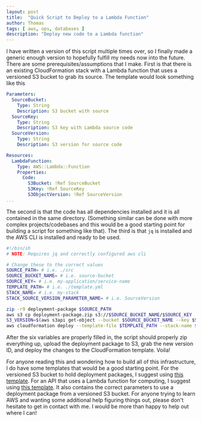 ```yaml
---
layout: post
title:  "Quick Script to Deploy to a Lambda Function"
author: Thomas
tags: [ aws, ops, databases ]
description: "Deploy new code to a Lambda function"
---
```


I have written a version of this script multiple times over, so I finally made a generic enough version to hopefully fulfill my needs now into the future. There are some prerequisites/assumptions that I make. First is that there is an existing CloudFormation stack with a Lambda function that uses a versioned S3 bucket to grab its source. The template would look something like this

```yaml
Parameters:
  SourceBucket:
    Type: String
    Description: S3 bucket with source
  SourceKey:
    Type: String
    Description: S3 key with Lambda source code
  SourceVersion:
    Type: String
    Description: S3 version for source code

Resources:
  LambdaFunction:
    Type: AWS::Lambda::Function
    Properties:
      Code:
        S3Bucket: !Ref SourceBucket
        S3Key: !Ref SourceKey
        S3ObjectVersion: !Ref SourceVersion
...
```

The second is that the code has all dependencies installed and it is all contained in the same directory. (Something similar can be done with more complex projects/codebases and this would be a good starting point for building a script for something like that). The third is that `jq` is installed and the AWS CLI is installed and ready to be used.

```bash
#!/bin/sh
# NOTE: Requires jq and correctly configured aws cli

# Change these to the correct values
SOURCE_PATH= # i.e. ./src
SOURCE_BUCKET_NAME= # i.e. source-bucket
SOURCE_KEY= # i.e. my-application/service-name
TEMPLATE_PATH= # i.e. ./template.yml
STACK_NAME= # i.e. my-stack
STACK_SOURCE_VERSION_PARAMETER_NAME= # i.e. SourceVersion

zip -r9 deployment-package $SOURCE_PATH
aws s3 cp deployment-package.zip s3://$SOURCE_BUCKET_NAME/$SOURCE_KEY
S3_VERSION=$(aws s3api get-object --bucket $SOURCE_BUCKET_NAME --key $SOURCE_KEY getobjectoutfile | jq -r '.VersionId')
aws cloudformation deploy --template-file $TEMPLATE_PATH --stack-name $STACK_NAME --parameter-overrides $STACK_SOURCE_VERSION_PARAMETER_NAME=$S3_VERSION
```

After the six variables are properly filled in, the script should properly zip everything up, upload the deployment package to S3, grab the new version ID, and deploy the changes to the CloudFormation template. Voila!

For anyone reading this and wondering how to build all of this infrastructure, I do have some templates that would be a good starting point. For the versioned S3 bucket to hold deployment packages, I suggest using [this template](https://github.com/thomasstep/aws-cloudformation-reference/blob/03191a5fb35154e64b4187f15577a29a0ad4e6ca/s3/versioned-bucket.yml). For an API that uses a Lambda function for computing, I suggest using [this template](https://github.com/thomasstep/aws-cloudformation-reference/blob/03191a5fb35154e64b4187f15577a29a0ad4e6ca/lambda/basic/serverless-function-api.yml). It also contains the correct parameters to use a deployment package from a versioned S3 bucket. For anyone trying to learn AWS and wanting some additional help figuring things out, please don't hesitate to get in contact with me. I would be more than happy to help out where I can!
